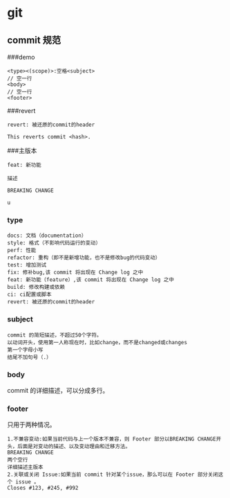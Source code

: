 # git

## commit 规范

###demo

```text
<type><(scope)>:空格<subject>
// 空一行
<body>
// 空一行
<footer>
```

###revert

```text
revert: 被还原的commit的header

This reverts commit <hash>.
```

###主版本

```text
feat: 新功能

描述

BREAKING CHANGE

u
```

### type

```text
docs: 文档（documentation）
style: 格式（不影响代码运行的变动）
perf: 性能
refactor: 重构（即不是新增功能，也不是修改bug的代码变动）
test: 增加测试
fix: 修补bug,该 commit 将出现在 Change log 之中
feat: 新功能（feature）,该 commit 将出现在 Change log 之中
build: 修改构建或依赖
ci: ci配置或脚本
revert: 被还原的commit的header
```

### subject

```text
commit 的简短描述，不超过50个字符。
以动词开头，使用第一人称现在时，比如change，而不是changed或changes
第一个字母小写
结尾不加句号（.）
```

### body

commit 的详细描述，可以分成多行。

### footer

只用于两种情况。

```text
1.不兼容变动:如果当前代码与上一个版本不兼容，则 Footer 部分以BREAKING CHANGE开头，后面是对变动的描述、以及变动理由和迁移方法。
BREAKING CHANGE
两个空行
详细描述主版本
2.关联或关闭 Issue:如果当前 commit 针对某个issue，那么可以在 Footer 部分关闭这个 issue 。
Closes #123, #245, #992
```
